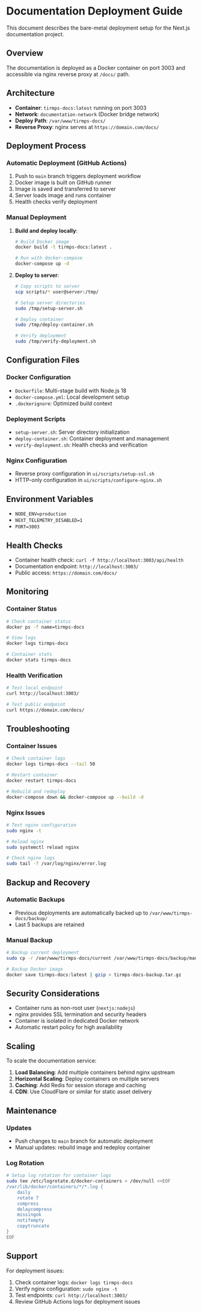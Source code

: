 # Documentation Deployment Guide

This document describes the bare-metal deployment setup for the Next.js documentation project.

## Overview

The documentation is deployed as a Docker container on port 3003 and accessible via nginx reverse proxy at `/docs/` path.

## Architecture

- **Container**: `tirmps-docs:latest` running on port 3003
- **Network**: `documentation-network` (Docker bridge network)
- **Deploy Path**: `/var/www/tirmps-docs/`
- **Reverse Proxy**: nginx serves at `https://domain.com/docs/`

## Deployment Process

### Automatic Deployment (GitHub Actions)

1. Push to `main` branch triggers deployment workflow
2. Docker image is built on GitHub runner
3. Image is saved and transferred to server
4. Server loads image and runs container
5. Health checks verify deployment

### Manual Deployment

1. **Build and deploy locally**:
   ```bash
   # Build Docker image
   docker build -t tirmps-docs:latest .
   
   # Run with docker-compose
   docker-compose up -d
   ```

2. **Deploy to server**:
   ```bash
   # Copy scripts to server
   scp scripts/* user@server:/tmp/
   
   # Setup server directories
   sudo /tmp/setup-server.sh
   
   # Deploy container
   sudo /tmp/deploy-container.sh
   
   # Verify deployment
   sudo /tmp/verify-deployment.sh
   ```

## Configuration Files

### Docker Configuration
- `Dockerfile`: Multi-stage build with Node.js 18
- `docker-compose.yml`: Local development setup
- `.dockerignore`: Optimized build context

### Deployment Scripts
- `setup-server.sh`: Server directory initialization
- `deploy-container.sh`: Container deployment and management
- `verify-deployment.sh`: Health checks and verification

### Nginx Configuration
- Reverse proxy configuration in `ui/scripts/setup-ssl.sh`
- HTTP-only configuration in `ui/scripts/configure-nginx.sh`

## Environment Variables

- `NODE_ENV=production`
- `NEXT_TELEMETRY_DISABLED=1`
- `PORT=3003`

## Health Checks

- Container health check: `curl -f http://localhost:3003/api/health`
- Documentation endpoint: `http://localhost:3003/`
- Public access: `https://domain.com/docs/`

## Monitoring

### Container Status
```bash
# Check container status
docker ps -f name=tirmps-docs

# View logs
docker logs tirmps-docs

# Container stats
docker stats tirmps-docs
```

### Health Verification
```bash
# Test local endpoint
curl http://localhost:3003/

# Test public endpoint
curl https://domain.com/docs/
```

## Troubleshooting

### Container Issues
```bash
# Check container logs
docker logs tirmps-docs --tail 50

# Restart container
docker restart tirmps-docs

# Rebuild and redeploy
docker-compose down && docker-compose up --build -d
```

### Nginx Issues
```bash
# Test nginx configuration
sudo nginx -t

# Reload nginx
sudo systemctl reload nginx

# Check nginx logs
sudo tail -f /var/log/nginx/error.log
```

## Backup and Recovery

### Automatic Backups
- Previous deployments are automatically backed up to `/var/www/tirmps-docs/backup/`
- Last 5 backups are retained

### Manual Backup
```bash
# Backup current deployment
sudo cp -r /var/www/tirmps-docs/current /var/www/tirmps-docs/backup/manual-$(date +%Y%m%d_%H%M%S)

# Backup Docker image
docker save tirmps-docs:latest | gzip > tirmps-docs-backup.tar.gz
```

## Security Considerations

- Container runs as non-root user (`nextjs:nodejs`)
- nginx provides SSL termination and security headers
- Container is isolated in dedicated Docker network
- Automatic restart policy for high availability

## Scaling

To scale the documentation service:

1. **Load Balancing**: Add multiple containers behind nginx upstream
2. **Horizontal Scaling**: Deploy containers on multiple servers
3. **Caching**: Add Redis for session storage and caching
4. **CDN**: Use CloudFlare or similar for static asset delivery

## Maintenance

### Updates
- Push changes to `main` branch for automatic deployment
- Manual updates: rebuild image and redeploy container

### Log Rotation
```bash
# Setup log rotation for container logs
sudo tee /etc/logrotate.d/docker-containers > /dev/null <<EOF
/var/lib/docker/containers/*/*.log {
    daily
    rotate 7
    compress
    delaycompress
    missingok
    notifempty
    copytruncate
}
EOF
```

## Support

For deployment issues:
1. Check container logs: `docker logs tirmps-docs`
2. Verify nginx configuration: `sudo nginx -t`
3. Test endpoints: `curl http://localhost:3003/`
4. Review GitHub Actions logs for deployment issues
